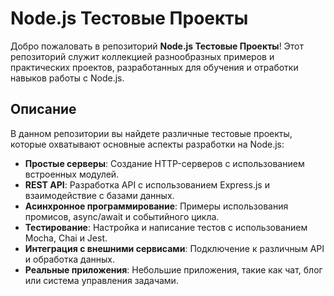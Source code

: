# Node.js Тестовые Проекты

Добро пожаловать в репозиторий **Node.js Тестовые Проекты**! Этот репозиторий служит коллекцией разнообразных примеров и практических проектов, разработанных для обучения и отработки навыков работы с Node.js.

## Описание

В данном репозитории вы найдете различные тестовые проекты, которые охватывают основные аспекты разработки на Node.js:

- **Простые серверы**: Создание HTTP-серверов с использованием встроенных модулей.
- **REST API**: Разработка API с использованием Express.js и взаимодействие с базами данных.
- **Асинхронное программирование**: Примеры использования промисов, async/await и событийного цикла.
- **Тестирование**: Настройка и написание тестов с использованием Mocha, Chai и Jest.
- **Интеграция с внешними сервисами**: Подключение к различным API и обработка данных.
- **Реальные приложения**: Небольшие приложения, такие как чат, блог или система управления задачами.




